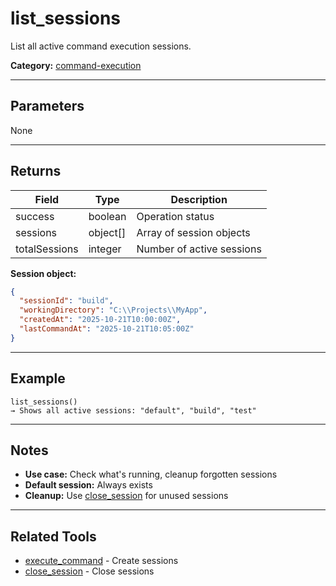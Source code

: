 ﻿# list_sessions

List all active command execution sessions.

**Category:** [command-execution](INDEX.md)

---

## Parameters

None

---

## Returns

| Field | Type | Description |
|-------|------|-------------|
| success | boolean | Operation status |
| sessions | object[] | Array of session objects |
| totalSessions | integer | Number of active sessions |

**Session object:**
```json
{
  "sessionId": "build",
  "workingDirectory": "C:\\Projects\\MyApp",
  "createdAt": "2025-10-21T10:00:00Z",
  "lastCommandAt": "2025-10-21T10:05:00Z"
}
```

---

## Example

```
list_sessions()
→ Shows all active sessions: "default", "build", "test"
```

---

## Notes

- **Use case:** Check what's running, cleanup forgotten sessions
- **Default session:** Always exists
- **Cleanup:** Use [close_session](close_session.md) for unused sessions

---

## Related Tools

- [execute_command](execute_command.md) - Create sessions
- [close_session](close_session.md) - Close sessions